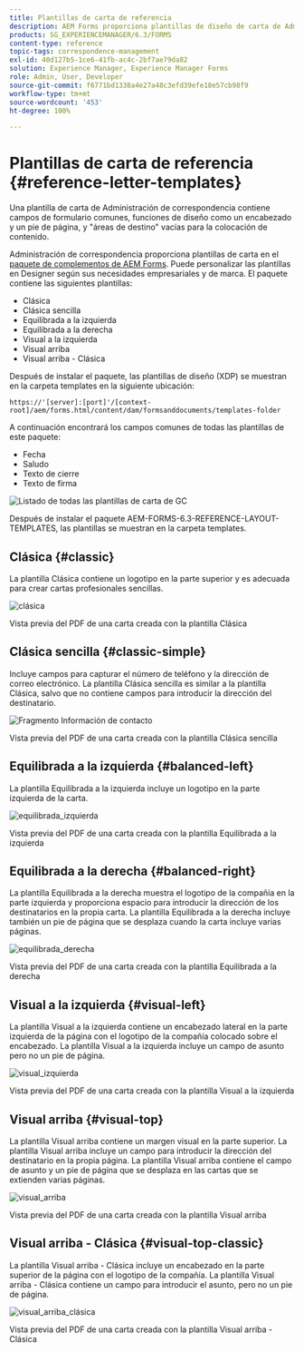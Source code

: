 ```yaml
---
title: Plantillas de carta de referencia
description: AEM Forms proporciona plantillas de diseño de carta de Administración de correspondencia que puede utilizar para crear cartas rápidamente.
products: SG_EXPERIENCEMANAGER/6.3/FORMS
content-type: reference
topic-tags: correspondence-management
exl-id: 40d127b5-1ce6-41fb-ac4c-2bf7ae79da82
solution: Experience Manager, Experience Manager Forms
role: Admin, User, Developer
source-git-commit: f6771bd1338a4e27a48c3efd39efe18e57cb98f9
workflow-type: tm+mt
source-wordcount: '453'
ht-degree: 100%

---
```


# Plantillas de carta de referencia {#reference-letter-templates}

Una plantilla de carta de Administración de correspondencia contiene campos de formulario comunes, funciones de diseño como un encabezado y un pie de página, y &quot;áreas de destino&quot; vacías para la colocación de contenido.

Administración de correspondencia proporciona plantillas de carta en el [paquete de complementos de AEM Forms](https://experienceleague.adobe.com/docs/experience-manager-release-information/aem-release-updates/forms-updates/aem-forms-releases.html?lang=es). Puede personalizar las plantillas en Designer según sus necesidades empresariales y de marca. El paquete contiene las siguientes plantillas:

* Clásica
* Clásica sencilla
* Equilibrada a la izquierda
* Equilibrada a la derecha
* Visual a la izquierda
* Visual arriba
* Visual arriba - Clásica

Después de instalar el paquete, las plantillas de diseño (XDP) se muestran en la carpeta templates en la siguiente ubicación:

`https://'[server]:[port]'/[context-root]/aem/forms.html/content/dam/formsanddocuments/templates-folder`

A continuación encontrará los campos comunes de todas las plantillas de este paquete:

* Fecha
* Saludo
* Texto de cierre
* Texto de firma

![Listado de todas las plantillas de carta de GC](assets/templatescorrespondence.png)

Después de instalar el paquete AEM-FORMS-6.3-REFERENCE-LAYOUT-TEMPLATES, las plantillas se muestran en la carpeta templates.

## Clásica {#classic}

La plantilla Clásica contiene un logotipo en la parte superior y es adecuada para crear cartas profesionales sencillas.

![clásica](assets/classic.png)

Vista previa del PDF de una carta creada con la plantilla Clásica

## Clásica sencilla {#classic-simple}

Incluye campos para capturar el número de teléfono y la dirección de correo electrónico. La plantilla Clásica sencilla es similar a la plantilla Clásica, salvo que no contiene campos para introducir la dirección del destinatario.

![Fragmento Información de contacto](assets/classicsimple.png)

Vista previa del PDF de una carta creada con la plantilla Clásica sencilla

## Equilibrada a la izquierda {#balanced-left}

La plantilla Equilibrada a la izquierda incluye un logotipo en la parte izquierda de la carta.

![equilibrada_izquierda](assets/balancedleft.png)

Vista previa del PDF de una carta creada con la plantilla Equilibrada a la izquierda

## Equilibrada a la derecha {#balanced-right}

La plantilla Equilibrada a la derecha muestra el logotipo de la compañía en la parte izquierda y proporciona espacio para introducir la dirección de los destinatarios en la propia carta. La plantilla Equilibrada a la derecha incluye también un pie de página que se desplaza cuando la carta incluye varias páginas.

![equilibrada_derecha](assets/balancedright.png)

Vista previa del PDF de una carta creada con la plantilla Equilibrada a la derecha

## Visual a la izquierda {#visual-left}

La plantilla Visual a la izquierda contiene un encabezado lateral en la parte izquierda de la página con el logotipo de la compañía colocado sobre el encabezado. La plantilla Visual a la izquierda incluye un campo de asunto pero no un pie de página.

![visual_izquierda](assets/visualleft.png)

Vista previa del PDF de una carta creada con la plantilla Visual a la izquierda

## Visual arriba {#visual-top}

La plantilla Visual arriba contiene un margen visual en la parte superior. La plantilla Visual arriba incluye un campo para introducir la dirección del destinatario en la propia página. La plantilla Visual arriba contiene el campo de asunto y un pie de página que se desplaza en las cartas que se extienden varias páginas.

![visual_arriba](assets/visualtop.png)

Vista previa del PDF de una carta creada con la plantilla Visual arriba

## Visual arriba - Clásica {#visual-top-classic}

La plantilla Visual arriba - Clásica incluye un encabezado en la parte superior de la página con el logotipo de la compañía. La plantilla Visual arriba - Clásica contiene un campo para introducir el asunto, pero no un pie de página.

![visual_arriba_clásica](assets/visualtopclassic.png)

Vista previa del PDF de una carta creada con la plantilla Visual arriba - Clásica
